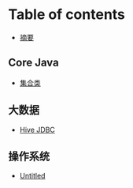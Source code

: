 # Table of contents

* [摘要](README.md)

## Core Java

* [集合类](core-java/ji-he-lei.md)

## 大数据

* [Hive JDBC](big-data/hive-jdbc.md)

## 操作系统

* [Untitled](os/untitled.md)

